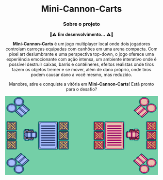 <div align="center">

# Mini-Cannon-Carts
 
### Sobre o projeto

🚧⚠️ **Em desenvolvimento...** ⚠️🚧

**Mini-Cannon-Carts** é um jogo multiplayer local onde dois jogadores controlam carroças equipadas com canhões em uma arena compacta. Com pixel art deslumbrante e uma perspectiva top-down, o jogo oferece uma experiência emocionante com ação intensa, um ambiente interativo onde é possível destruir caixas, barris e contêineres, efeitos realistas onde tiros fazem os objetos tremer e se mover, além de dano próprio, onde tiros podem causar dano a você mesmo, mas reduzido.

Manobre, atire e conquiste a vitória em **Mini-Cannon-Carts**! Está pronto para o desafio? 

![Gameplay](img/Gameplay.gif)

</div>
